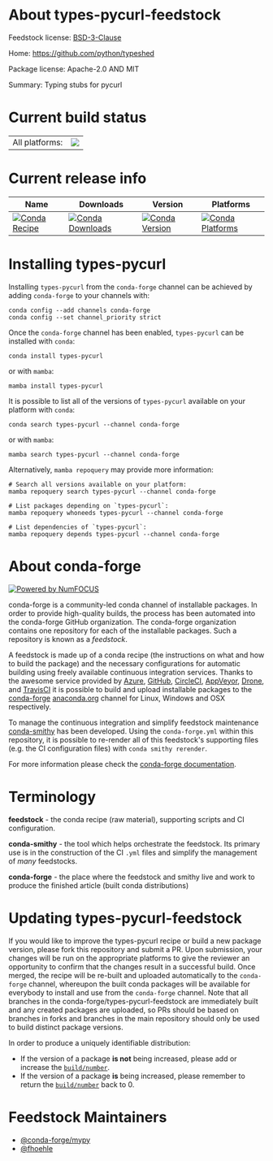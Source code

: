About types-pycurl-feedstock
============================

Feedstock license: [BSD-3-Clause](https://github.com/conda-forge/types-pycurl-feedstock/blob/main/LICENSE.txt)

Home: https://github.com/python/typeshed

Package license: Apache-2.0 AND MIT

Summary: Typing stubs for pycurl

Current build status
====================


<table><tr><td>All platforms:</td>
    <td>
      <a href="https://dev.azure.com/conda-forge/feedstock-builds/_build/latest?definitionId=13144&branchName=main">
        <img src="https://dev.azure.com/conda-forge/feedstock-builds/_apis/build/status/types-pycurl-feedstock?branchName=main">
      </a>
    </td>
  </tr>
</table>

Current release info
====================

| Name | Downloads | Version | Platforms |
| --- | --- | --- | --- |
| [![Conda Recipe](https://img.shields.io/badge/recipe-types--pycurl-green.svg)](https://anaconda.org/conda-forge/types-pycurl) | [![Conda Downloads](https://img.shields.io/conda/dn/conda-forge/types-pycurl.svg)](https://anaconda.org/conda-forge/types-pycurl) | [![Conda Version](https://img.shields.io/conda/vn/conda-forge/types-pycurl.svg)](https://anaconda.org/conda-forge/types-pycurl) | [![Conda Platforms](https://img.shields.io/conda/pn/conda-forge/types-pycurl.svg)](https://anaconda.org/conda-forge/types-pycurl) |

Installing types-pycurl
=======================

Installing `types-pycurl` from the `conda-forge` channel can be achieved by adding `conda-forge` to your channels with:

```
conda config --add channels conda-forge
conda config --set channel_priority strict
```

Once the `conda-forge` channel has been enabled, `types-pycurl` can be installed with `conda`:

```
conda install types-pycurl
```

or with `mamba`:

```
mamba install types-pycurl
```

It is possible to list all of the versions of `types-pycurl` available on your platform with `conda`:

```
conda search types-pycurl --channel conda-forge
```

or with `mamba`:

```
mamba search types-pycurl --channel conda-forge
```

Alternatively, `mamba repoquery` may provide more information:

```
# Search all versions available on your platform:
mamba repoquery search types-pycurl --channel conda-forge

# List packages depending on `types-pycurl`:
mamba repoquery whoneeds types-pycurl --channel conda-forge

# List dependencies of `types-pycurl`:
mamba repoquery depends types-pycurl --channel conda-forge
```


About conda-forge
=================

[![Powered by
NumFOCUS](https://img.shields.io/badge/powered%20by-NumFOCUS-orange.svg?style=flat&colorA=E1523D&colorB=007D8A)](https://numfocus.org)

conda-forge is a community-led conda channel of installable packages.
In order to provide high-quality builds, the process has been automated into the
conda-forge GitHub organization. The conda-forge organization contains one repository
for each of the installable packages. Such a repository is known as a *feedstock*.

A feedstock is made up of a conda recipe (the instructions on what and how to build
the package) and the necessary configurations for automatic building using freely
available continuous integration services. Thanks to the awesome service provided by
[Azure](https://azure.microsoft.com/en-us/services/devops/), [GitHub](https://github.com/),
[CircleCI](https://circleci.com/), [AppVeyor](https://www.appveyor.com/),
[Drone](https://cloud.drone.io/welcome), and [TravisCI](https://travis-ci.com/)
it is possible to build and upload installable packages to the
[conda-forge](https://anaconda.org/conda-forge) [anaconda.org](https://anaconda.org/)
channel for Linux, Windows and OSX respectively.

To manage the continuous integration and simplify feedstock maintenance
[conda-smithy](https://github.com/conda-forge/conda-smithy) has been developed.
Using the ``conda-forge.yml`` within this repository, it is possible to re-render all of
this feedstock's supporting files (e.g. the CI configuration files) with ``conda smithy rerender``.

For more information please check the [conda-forge documentation](https://conda-forge.org/docs/).

Terminology
===========

**feedstock** - the conda recipe (raw material), supporting scripts and CI configuration.

**conda-smithy** - the tool which helps orchestrate the feedstock.
                   Its primary use is in the construction of the CI ``.yml`` files
                   and simplify the management of *many* feedstocks.

**conda-forge** - the place where the feedstock and smithy live and work to
                  produce the finished article (built conda distributions)


Updating types-pycurl-feedstock
===============================

If you would like to improve the types-pycurl recipe or build a new
package version, please fork this repository and submit a PR. Upon submission,
your changes will be run on the appropriate platforms to give the reviewer an
opportunity to confirm that the changes result in a successful build. Once
merged, the recipe will be re-built and uploaded automatically to the
`conda-forge` channel, whereupon the built conda packages will be available for
everybody to install and use from the `conda-forge` channel.
Note that all branches in the conda-forge/types-pycurl-feedstock are
immediately built and any created packages are uploaded, so PRs should be based
on branches in forks and branches in the main repository should only be used to
build distinct package versions.

In order to produce a uniquely identifiable distribution:
 * If the version of a package **is not** being increased, please add or increase
   the [``build/number``](https://docs.conda.io/projects/conda-build/en/latest/resources/define-metadata.html#build-number-and-string).
 * If the version of a package **is** being increased, please remember to return
   the [``build/number``](https://docs.conda.io/projects/conda-build/en/latest/resources/define-metadata.html#build-number-and-string)
   back to 0.

Feedstock Maintainers
=====================

* [@conda-forge/mypy](https://github.com/orgs/conda-forge/teams/mypy/)
* [@fhoehle](https://github.com/fhoehle/)

